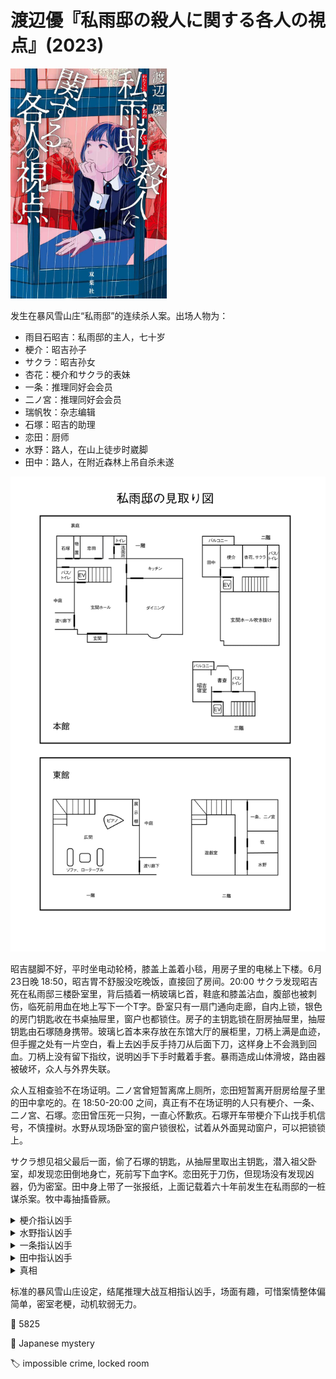 # 渡辺優『私雨邸の殺人に関する各人の視点』(2023)

<img src=images/2023_cover.jpg width=250/>

发生在暴风雪山庄“私雨邸”的连续杀人案。出场人物为：
<ul>
<li>雨目石昭吉：私雨邸的主人，七十岁</li>
<li>梗介：昭吉孙子</li>
<li>サクラ：昭吉孙女</li>
<li>杏花：梗介和サクラ的表妹</li>
<li>一条：推理同好会会员</li>
<li>二ノ宮：推理同好会会员</li>
<li>瑞帆牧：杂志编辑</li>
<li>石塚：昭吉的助理</li>
<li>恋田：厨师</li>
<li>水野：路人，在山上徒步时崴脚</li>
<li>田中：路人，在附近森林上吊自杀未遂</li>
</ul>

<img src=images/2023_floor_plan.gif width=600/>

昭吉腿脚不好，平时坐电动轮椅，膝盖上盖着小毯，用房子里的电梯上下楼。6月23日晚 18:50，昭吉胃不舒服没吃晚饭，直接回了房间。20:00 サクラ发现昭吉死在私雨邸三楼卧室里，背后插着一柄玻璃匕首，鞋底和膝盖沾血，腹部也被刺伤，临死前用血在地上写下一个T字。卧室只有一扇门通向走廊，自内上锁，银色的房门钥匙收在书桌抽屉里，窗户也都锁住。房子的主钥匙锁在厨房抽屉里，抽屉钥匙由石塚随身携带。玻璃匕首本来存放在东馆大厅的展柜里，刀柄上满是血迹，但手握之处有一片空白，看上去凶手反手持刀从后面下刀，这样身上不会溅到回血。刀柄上没有留下指纹，说明凶手下手时戴着手套。暴雨造成山体滑坡，路由器被破坏，众人与外界失联。

众人互相查验不在场证明。二ノ宮曾短暂离席上厕所，恋田短暂离开厨房给屋子里的田中拿吃的。在 18:50-20:00 之间，真正有不在场证明的人只有梗介、一条、二ノ宮、石塚。恋田曾压死一只狗，一直心怀歉疚。石塚开车带梗介下山找手机信号，不慎撞树。水野从现场卧室的窗户锁很松，试着从外面晃动窗户，可以把锁锁上。

サクラ想见祖父最后一面，偷了石塚的钥匙，从抽屉里取出主钥匙，潜入祖父卧室，却发现恋田倒地身亡，死前写下血字K。恋田死于刀伤，但现场没有发现凶器，仍为密室。田中身上带了一张报纸，上面记载着六十年前发生在私雨邸的一桩谋杀案。牧中毒抽搐昏厥。

<details><summary>梗介指认凶手</summary>
恋田趁给田中送饭的机会上楼杀人，并留下假留言T陷害田中。恋田从石塚外套中偷出抽屉钥匙，并用保鲜膜把手包住，以免在刀柄上留下指纹。

这个推理不对，因为晚饭时石塚穿了外套，恋田没有机会偷钥匙。
</details>

<details><summary>水野指认凶手</summary>
凶手从身后刺死祖父，爬窗户出去，摇动窗户让窗户锁上，然后爬树下地，返回饭厅。牧有恐高症，杏花穿了裙子和高跟鞋无法爬树，一条没有在雨中搞乱头发，由排除法可知凶手为サクラ。

这个推理不对。田中一直在房间里看书，没有听到摇窗户的声音。按照这个推理，サクラ杀人后马上回到饭厅告诉大家死讯，可是大家到现场时血迹已将干涸，时间不对。
</details>

<details><summary>一条指认凶手</summary>
梗介刺伤昭吉，昭吉用手指操纵电动轮椅坐电梯上楼逃跑，进入三楼卧室后立刻锁门，力竭身亡。昭吉在地下写下T是为了掩护梗介。恋田目睹梗介拿保鲜膜，不幸被灭口。

这个推理不对。昭吉的膝盖毯挂在房间衣架上，说明是进入房间之后遇害。
</details>

<details><summary>田中指认凶手</summary>
凶手把现场卧室的门锁和钥匙换成自己房间的门锁和钥匙。东馆客房钥匙和昭吉卧室钥匙一样，都是银色铁制钥匙，所以凶手住在东馆。东馆没有不在场证明的人是一条。

这个推理不对。一条没有不在场证明的时间段，二ノ宮正拿着钥匙。
</details>

<details><summary>真相</summary>
瑞帆牧换了门锁和钥匙，用游戏室的拼图胶水涂在手上，避免留下指纹。恋田注意到牧晚上吃饭时没给食物拍照（伏线：手上有胶水），推测牧为凶手。恋田因为压死狗一直想自杀，却不敢下手，于是威胁恋田杀死自己，不然将其罪行公之于众。恋田的死亡留言是“犬”而不是K，没有来得及写上最后一个点。

田中是私雨邸的后人，其祖父曾被谋杀。牧觉得杏花和昭吉在一起不快乐，所以杀死昭吉。结尾牧自杀，杏花用玻璃匕首刺入其尸体。
</details>

标准的暴风雪山庄设定，结尾推理大战互相指认凶手，场面有趣，可惜案情整体偏简单，密室老梗，动机软弱无力。

:link: 5825

:file_folder: Japanese mystery

:label: impossible crime, locked room
